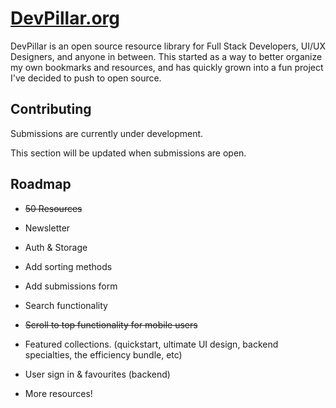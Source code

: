 # [DevPillar.org](https://devpillar.org)

DevPillar is an open source resource library for Full Stack Developers, UI/UX Designers, and anyone in between. This started as a way to better organize my own bookmarks and resources, and has quickly grown into a fun project I've decided to push to open source.

## Contributing

Submissions are currently under development.

This section will be updated when submissions are open.

## Roadmap

- ~~50 Resources~~

- Newsletter

- Auth & Storage

- Add sorting methods

- Add submissions form

- Search functionality

- ~~Scroll to top functionality for mobile users~~

- Featured collections. (quickstart, ultimate UI design, backend specialties, the efficiency bundle, etc)

- User sign in & favourites (backend)

- More resources!
